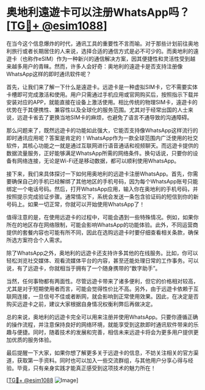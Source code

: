 # 奥地利遠遊卡可以注册WhatsApp吗？[[TG💪+ @esim1088](https://t.me/s/esim1088)]

在当今这个信息爆炸的时代，通讯工具的重要性不言而喻。对于那些计划前往奥地利旅行或者长期居住的人来说，选择合适的通信方式是必不可少的。而奥地利的遠遊卡（也称作eSIM）作为一种新兴的通信解决方案，因其便捷性和灵活性受到越来越多用户的青睐。然而，许多人会好奇：奥地利的遠遊卡是否支持注册像WhatsApp这样的即时通讯软件呢？

首先，让我们来了解一下什么是遠遊卡。远遊卡是一种虚拟SIM卡，它不需要实体卡槽即可完成激活和使用。用户只需通过手机应用或官网购买后，按照指示下载并安装对应的APP，就能直接在设备上激活使用。相比传统的物理SIM卡，遠遊卡的优势在于其便携性、兼容性以及全球化的服务范围。尤其对于经常出国的人士来说，远遊卡省去了更换当地SIM卡的麻烦，也避免了语言不通导致的沟通障碍。

那么问题来了，既然远遊卡的功能如此强大，它能否支持像WhatsApp这样流行的即时通讯应用呢？答案是肯定的！WhatsApp作为一款全球范围内广泛使用的社交软件，其核心功能之一就是通过互联网进行语音通话和视频聊天。而远遊卡提供的数据流量服务，正好能够满足WhatsApp所需的网络条件。换句话说，只要你的设备有网络连接，无论是Wi-Fi还是移动数据，都可以顺利使用WhatsApp。

接下来，我们来具体探讨一下如何用奥地利的远遊卡注册WhatsApp。首先，你需要确保自己的手机已经解绑了其他地区的手机号码，因为每个WhatsApp账号只能绑定一个电话号码。然后，打开WhatsApp应用，输入你在奥地利的手机号码，并按照提示完成验证步骤。通常情况下，系统会发送一条包含验证码的短信到你的新号码上。如果一切正常，你就可以开始使用WhatsApp了！

值得注意的是，在使用远遊卡的过程中，可能会遇到一些特殊情况。例如，如果你所在的地区存在网络限制，可能会影响WhatsApp的功能体验。此外，不同运营商提供的套餐内容也可能有所不同，因此在选购远遊卡时要仔细查看相关条款，确保所选方案符合个人需求。

除了WhatsApp之外，奥地利的远遊卡还支持许多其他的在线服务。比如，你可以轻松浏览社交媒体、观看流媒体平台的内容，甚至还能处理日常的工作事务。可以说，有了远遊卡，你就相当于拥有了一个随身携带的“数字助手”。

当然，任何事物都有两面性。尽管远遊卡带来了诸多便利，但它的价格相对较高，尤其是对于短期使用者而言，可能会觉得性价比不高。另外，由于远遊卡依赖于互联网连接，一旦信号不佳或者断网，就会影响到正常使用效果。因此，在决定是否购买远遊卡之前，建议大家根据自身情况权衡利弊后再做决定。

总的来说，奥地利的远遊卡完全可以用来注册并使用WhatsApp。只要你遵循正确的操作流程，并注意保持良好的网络环境，就能享受到这款即时通讯软件带来的乐趣与便捷。同时，随着技术的发展和完善，相信未来远遊卡将会为更多用户提供更加优质的服务体验。

最后提醒一下大家，如果你想了解更多关于远遊卡的信息，不妨关注相关的官方渠道，获取第一手资料。同时也可以加入一些交流群组，与其他用户分享心得与经验。毕竟，只有亲身实践才能真正感受到这项技术的魅力所在！

[[TG💪+ @esim1088](https://t.me/s/esim1088) ![Image](https://i.postimg.cc/4NQfJmqS/Snipaste-2025-05-13-00-14-12.png)]